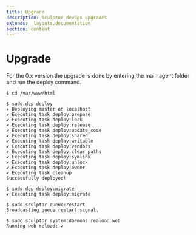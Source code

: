```yaml
---
title: Upgrade
description: Sculptor devops upgrades
extends: _layouts.documentation
section: content
---
```

# Upgrade

For the 0.x version the upgrade is done by entering the main agent folder and run the deploy command.

```shell
$ cd /var/www/html

$ sudo dep deploy
✈︎ Deploying master on localhost
✔ Executing task deploy:prepare
✔ Executing task deploy:lock
✔ Executing task deploy:release
✔ Executing task deploy:update_code
✔ Executing task deploy:shared
✔ Executing task deploy:writable
✔ Executing task deploy:vendors
✔ Executing task deploy:clear_paths
✔ Executing task deploy:symlink
✔ Executing task deploy:unlock
✔ Executing task deploy:owner
✔ Executing task cleanup
Successfully deployed!

$ sudo dep deploy:migrate
✔ Executing task deploy:migrate

$ sudo sculptor queue:restart
Broadcasting queue restart signal.

$ sudo sculptor system:daemons reaload web
Running web reload: ✔
```
